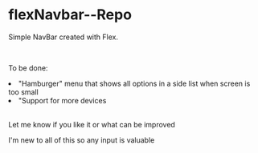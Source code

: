 # flexNavbar--Repo
 Simple NavBar created with Flex. 

<br>

To be done:
<ui> 
 <li>"Hamburger" menu that shows all options in a side list when screen is too small</li>
 <li>"Support for more devices</li>
</ui>

<br>

<p>Let me know if you like it or what can be improved</p>
<p>I'm new to all of this so any input is valuable</p>
